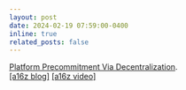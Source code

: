```yaml
---
layout: post
date: 2024-02-19 07:59:00-0400
inline: true
related_posts: false
---
```


[Platform Precommitment Via Decentralization](https://www.imf.org/en/Publications/WP/Issues/2024/02/09/Platform-Precommitment-via-Decentralization-544468).  
[[a16z blog]](https://a16zcrypto.com/posts/article/when-is-decentralizing-on-a-blockchain-valuable/) [[a16z video]](https://www.youtube.com/watch?v=OaZSCmjW_GE)
